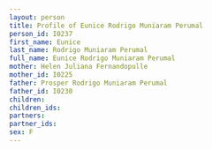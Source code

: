 ```yaml
---
layout: person
title: Profile of Eunice Rodrigo Muniaram Perumal
person_id: I0237
first_name: Eunice
last_name: Rodrigo Muniaram Perumal
full_name: Eunice Rodrigo Muniaram Perumal
mother: Helen Juliana Fernandopulle
mother_id: I0225
father: Prosper Rodrigo Muniaram Perumal
father_id: I0230
children:
children_ids:
partners:
partner_ids:
sex: F
---
```


